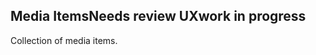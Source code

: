  <h2>Media Items<span class="status review">Needs review UX</span><span class="status in-progress">work in progress</span></h2>

Collection of media items.
